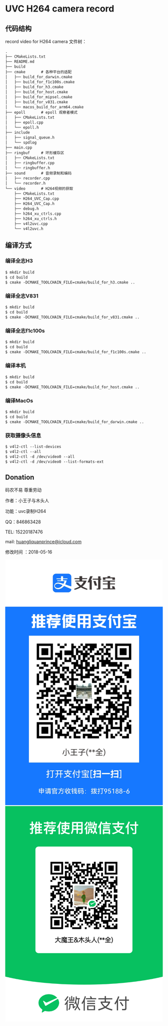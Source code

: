 # UVC H264 camera record

## 代码结构
record video for H264 camera
文件树：
```
.
├── CMakeLists.txt
├── README.md
├── build
├── cmake       # 各种平台的适配
│   ├── build_for_darwin.cmake
│   ├── build_for_f1c100s.cmake
│   ├── build_for_h3.cmake
│   ├── build_for_host.cmake
│   ├── build_for_mipsel.cmake
│   ├── build_for_v831.cmake
│   └── macos_build_for_arm64.cmake
├── epoll       # epoll 观察者模式
│   ├── CMakeLists.txt
│   ├── epoll.cpp
│   └── epoll.h
├── include
│   ├── signal_queue.h
│   └── spdlog
├── main.cpp
├── ringbuf     # 环形缓存区
│   ├── CMakeLists.txt
│   ├── ringbuffer.cpp
│   └── ringbuffer.h
├── sound       # 音频录制和编码
│   ├── recorder.cpp
│   └── recorder.h
└── video       # H264视频的获取
    ├── CMakeLists.txt
    ├── H264_UVC_Cap.cpp
    ├── H264_UVC_Cap.h
    ├── debug.h
    ├── h264_xu_ctrls.cpp
    ├── h264_xu_ctrls.h
    ├── v4l2uvc.cpp
    └── v4l2uvc.h
```

## 编译方式

### 编译全志H3
```
$ mkdir build
$ cd build
$ cmake -DCMAKE_TOOLCHAIN_FILE=cmake/build_for_h3.cmake ..
```
### 编译全志V831
```
$ mkdir build
$ cd build
$ cmake -DCMAKE_TOOLCHAIN_FILE=cmake/build_for_v831.cmake ..
```

### 编译全志f1c100s
```
$ mkdir build
$ cd build
$ cmake -DCMAKE_TOOLCHAIN_FILE=cmake/build_for_f1c100s.cmake ..
```
### 编译本机
```
$ mkdir build
$ cd build
$ cmake -DCMAKE_TOOLCHAIN_FILE=cmake/build_for_host.cmake ..
```
### 编译MacOs
```
$ mkdir build
$ cd build
$ cmake -DCMAKE_TOOLCHAIN_FILE=cmake/build_for_darwin.cmake ..
```

### 获取摄像头信息
```
$ v4l2-ctl --list-devices
$ v4l2-ctl --all
$ v4l2-ctl -d /dev/video0 --all
$ v4l2-ctl -d /dev/video0 --list-formats-ext
```

## Donation
码农不易 尊重劳动

作者：小王子与木头人

功能：uvc录制H264

QQ：846863428

TEL: 15220187476

mail: huangliquanprince@icloud.com

修改时间 ：2018-05-16

![alipay](docs/alipay.jpg)
![wechat](docs/wechat.png)
